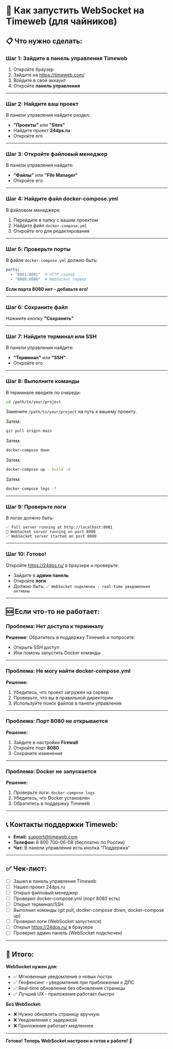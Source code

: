 # 🚀 Как запустить WebSocket на Timeweb (для чайников)

## 📋 Что нужно сделать:

### **Шаг 1: Зайдите в панель управления Timeweb**

1. Откройте браузер
2. Зайдите на https://timeweb.com/
3. Войдите в свой аккаунт
4. Откройте **панель управления**

---

### **Шаг 2: Найдите ваш проект**

В панели управления найдите раздел:
- **"Проекты"** или **"Sites"**
- Найдите проект **24dps.ru**
- Откройте его

---

### **Шаг 3: Откройте файловый менеджер**

В панели управления найдите:
- **"Файлы"** или **"File Manager"**
- Откройте его

---

### **Шаг 4: Найдите файл docker-compose.yml**

В файловом менеджере:
1. Перейдите в папку с вашим проектом
2. Найдите файл `docker-compose.yml`
3. Откройте его для редактирования

---

### **Шаг 5: Проверьте порты**

В файле `docker-compose.yml` должно быть:

```yaml
ports:
  - "8081:8081"  # HTTP сервер
  - "8080:8080"  # WebSocket сервер
```

**Если порта 8080 нет - добавьте его!**

---

### **Шаг 6: Сохраните файл**

Нажмите кнопку **"Сохранить"**

---

### **Шаг 7: Найдите терминал или SSH**

В панели управления найдите:
- **"Терминал"** или **"SSH"**
- Откройте его

---

### **Шаг 8: Выполните команды**

В терминале введите по очереди:

```bash
cd /path/to/your/project
```

Замените `/path/to/your/project` на путь к вашему проекту.

Затем:

```bash
git pull origin main
```

Затем:

```bash
docker-compose down
```

Затем:

```bash
docker-compose up --build -d
```

Затем:

```bash
docker-compose logs -f
```

---

### **Шаг 9: Проверьте логи**

В логах должно быть:

```
✅ Full server running at http://localhost:8081
🔌 WebSocket server running on port 8080
✅ WebSocket server started on port 8080
```

---

### **Шаг 10: Готово!**

Откройте https://24dps.ru/ в браузере и проверьте:
- Зайдите в **админ панель**
- Откройте **логи**
- Должно быть: `✅ WebSocket подключен - real-time уведомления активны`

---

## 🆘 Если что-то не работает:

### **Проблема: Нет доступа к терминалу**

**Решение:** Обратитесь в поддержку Timeweb и попросите:
- Открыть SSH доступ
- Или помочь запустить Docker команды

---

### **Проблема: Не могу найти docker-compose.yml**

**Решение:** 
1. Убедитесь, что проект загружен на сервер
2. Проверьте, что вы в правильной директории
3. Используйте поиск файлов в панели управления

---

### **Проблема: Порт 8080 не открывается**

**Решение:**
1. Зайдите в настройки **Firewall**
2. Откройте порт **8080**
3. Сохраните изменения

---

### **Проблема: Docker не запускается**

**Решение:**
1. Проверьте логи: `docker-compose logs`
2. Убедитесь, что Docker установлен
3. Обратитесь в поддержку Timeweb

---

## 📞 Контакты поддержки Timeweb:

- **Email:** support@timeweb.com
- **Телефон:** 8 800 700-06-08 (бесплатно по России)
- **Чат:** В панели управления есть кнопка "Поддержка"

---

## ✅ Чек-лист:

- [ ] Зашел в панель управления Timeweb
- [ ] Нашел проект 24dps.ru
- [ ] Открыл файловый менеджер
- [ ] Проверил docker-compose.yml (порт 8080 есть)
- [ ] Открыл терминал/SSH
- [ ] Выполнил команды (git pull, docker-compose down, docker-compose up)
- [ ] Проверил логи (WebSocket запустился)
- [ ] Открыл https://24dps.ru/ в браузере
- [ ] Проверил админ панель (WebSocket подключен)

---

## 🎯 Итого:

**WebSocket нужен для:**
- ✅ Мгновенные уведомления о новых постах
- ✅ Геофенсинг - уведомления при приближении к ДПС
- ✅ Real-time обновления без обновления страницы
- ✅ Лучший UX - приложение работает быстро

**Без WebSocket:**
- ❌ Нужно обновлять страницу вручную
- ❌ Уведомления с задержкой
- ❌ Приложение работает медленнее

---

**Готово! Теперь WebSocket настроен и готов к работе!** 🎉

